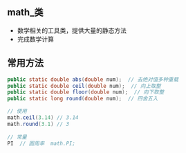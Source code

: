 ## math_类

* 数学相关的工具类，提供大量的静态方法
* 完成数学计算

## 常用方法

```java
public static double abs(double num);  // 去绝对值多种重载
public static double ceil(double num);  // 向上取整
public static double floor(double num);  // 向下取整
public static long round(double num);  // 四舍五入

// 使用
math.ceil(3.14) // 3.14
math.round(3.1) // 3
    
// 常量
PI  // 圆周率  math.PI;
```


